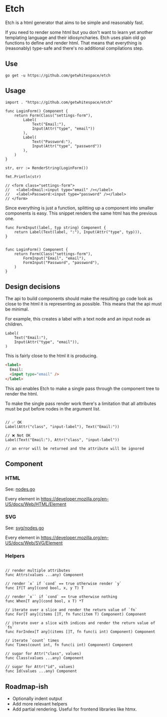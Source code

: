 # Etch

Etch is a html generator that aims to be simple and reasonably fast.

If you need to render some html but you don't want to learn yet another
templating language and their idiosyncharies. Etch uses plain old go functions
to define and render html. That means that everything is (reasonably) type-safe
and there's no additional compilations step.

## Use

```shell
go get -u https://github.com/getwhitespace/etch
```

## Usage

```golang
import . "https://github.com/getwhitespace/etch"

func LoginForm() Component {
    return Form(Class("settings-form"),
        Label(
            Text("Email:"),
            Input(Attr("type", "email"))
        ),
        Label(
            Text("Password:"),
            Input(Attr("type", "password"))
        ),
    )
}

str, err := RenderString(LoginForm())

fmt.Println(str)

// <form class="settings-form">
//   <label>Email:<input type="email" /></label>
//   <label>Password:<input type="password" /></label>
// </form>
```

Since everything is just a function, splitting up a component into smaller components is easy. This snippet renders the same html has the previous one.

```golang
func FormInput(label, typ string) Component {
    return Label(Text(label, ":"), Input(Attr("type", typ))),
}


func LoginForm() Component {
    return Form(Class("settings-form"),
        FormInput("Email", "email"),
        FormInput("Password", "password"),
    )
}

```

## Design decisions

The api to build components should make the resulting go code look as close to the html it is representing as possible. This means that the api must be minimal.

For example, this creates a label with a text node and an input node as children.

```golang
Label(
    Text("Email:"),
    Input(Attr("type", "email")),
)

```

This is fairly close to the html it is producing.

```html
<label>
  Email:
  <input type="email" />
</label>
```

This api enables Etch to make a single pass through the component tree to render the html.

To make the single pass render work there's a limitation that all attributes must be put before nodes in the argument list.

```golang

// ✅ OK
Label(Attr("class", "input-label"), Text("Email:"))

// ❌ Not OK
Label(Text("Email:"), Attr("class", "input-label"))

// an error will be returned and the attribute will be ignored
```

## Component

### HTML

See: [nodes.go](nodes.go)

Every element in https://developer.mozilla.org/en-US/docs/Web/HTML/Element

### SVG

See: [svg/nodes.go](svg/nodes.go)

Every element in https://developer.mozilla.org/en-US/docs/Web/SVG/Element

### Helpers

```golang

// render multiple attributes
func Attrs(values ...any) Component

// render `x` if `cond` == true otherwise render `y`
func If[T any](cond bool, x, y T) T

// render `x`` if `cond` == true otherwise nothing
func When[T any](cond bool, x T) *T

// iterate over a slice and render the return value of `fn`
func For[T any](items []T, fn func(item T) Component) Component

// iterate over a slice with indices and render the return value of `fn`
func ForIndex[T any](items []T, fn func(i int) Component) Component

// iterate `count` times
func Times(count int, fn func(i int) Component) Component

// sugar for Attr("class", values)
func Class(values ...any) Component

// sugar for Attr("id", values)
func Id(values ...any) Component

```

## Roadmap-ish

- Optionally indent output
- Add more relevant helpers
- Add partial rendering. Useful for frontend libraries like htmx.
